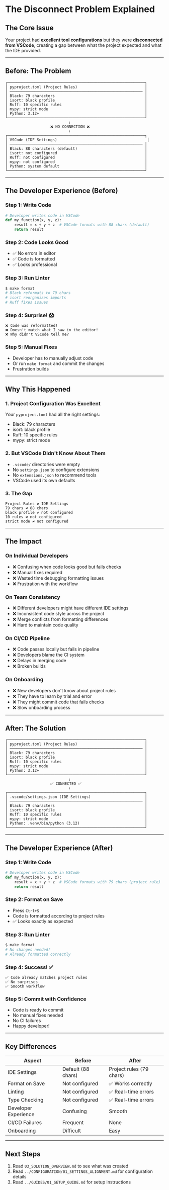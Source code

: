 # The Disconnect Problem Explained

## The Core Issue

Your project had **excellent tool configurations** but they were **disconnected from VSCode**, creating a gap between what the project expected and what the IDE provided.

---

## Before: The Problem

```
┌─────────────────────────────────────────────────────────────┐
│ pyproject.toml (Project Rules)                              │
│ ─────────────────────────────────────────────────────────── │
│ Black: 79 characters                                        │
│ isort: black profile                                        │
│ Ruff: 10 specific rules                                     │
│ mypy: strict mode                                           │
│ Python: 3.12+                                               │
└─────────────────────────────────────────────────────────────┘
                            ↓
                    ❌ NO CONNECTION ❌
                            ↓
┌─────────────────────────────────────────────────────────────┐
│ VSCode (IDE Settings)                                        │
│ ─────────────────────────────────────────────────────────── │
│ Black: 88 characters (default)                              │
│ isort: not configured                                       │
│ Ruff: not configured                                        │
│ mypy: not configured                                        │
│ Python: system default                                      │
└─────────────────────────────────────────────────────────────┘
```

---

## The Developer Experience (Before)

### Step 1: Write Code
```python
# Developer writes code in VSCode
def my_function(x, y, z):
    result = x + y + z  # VSCode formats with 88 chars (default)
    return result
```

### Step 2: Code Looks Good
- ✅ No errors in editor
- ✅ Code is formatted
- ✅ Looks professional

### Step 3: Run Linter
```bash
$ make format
# Black reformats to 79 chars
# isort reorganizes imports
# Ruff fixes issues
```

### Step 4: Surprise! 😱
```
❌ Code was reformatted!
❌ Doesn't match what I saw in the editor!
❌ Why didn't VSCode tell me?
```

### Step 5: Manual Fixes
- Developer has to manually adjust code
- Or run `make format` and commit the changes
- Frustration builds

---

## Why This Happened

### 1. Project Configuration Was Excellent
Your `pyproject.toml` had all the right settings:
- Black: 79 characters
- isort: black profile
- Ruff: 10 specific rules
- mypy: strict mode

### 2. But VSCode Didn't Know About Them
- `.vscode/` directories were empty
- No `settings.json` to configure extensions
- No `extensions.json` to recommend tools
- VSCode used its own defaults

### 3. The Gap
```
Project Rules ≠ IDE Settings
79 chars ≠ 88 chars
black profile ≠ not configured
10 rules ≠ not configured
strict mode ≠ not configured
```

---

## The Impact

### On Individual Developers
- ❌ Confusing when code looks good but fails checks
- ❌ Manual fixes required
- ❌ Wasted time debugging formatting issues
- ❌ Frustration with the workflow

### On Team Consistency
- ❌ Different developers might have different IDE settings
- ❌ Inconsistent code style across the project
- ❌ Merge conflicts from formatting differences
- ❌ Hard to maintain code quality

### On CI/CD Pipeline
- ❌ Code passes locally but fails in pipeline
- ❌ Developers blame the CI system
- ❌ Delays in merging code
- ❌ Broken builds

### On Onboarding
- ❌ New developers don't know about project rules
- ❌ They have to learn by trial and error
- ❌ They might commit code that fails checks
- ❌ Slow onboarding process

---

## After: The Solution

```
┌─────────────────────────────────────────────────────────────┐
│ pyproject.toml (Project Rules)                              │
│ ─────────────────────────────────────────────────────────── │
│ Black: 79 characters                                        │
│ isort: black profile                                        │
│ Ruff: 10 specific rules                                     │
│ mypy: strict mode                                           │
│ Python: 3.12+                                               │
└─────────────────────────────────────────────────────────────┘
                            ↓
                    ✅ CONNECTED ✅
                            ↓
┌─────────────────────────────────────────────────────────────┐
│ .vscode/settings.json (IDE Settings)                        │
│ ─────────────────────────────────────────────────────────── │
│ Black: 79 characters                                        │
│ isort: black profile                                        │
│ Ruff: 10 specific rules                                     │
│ mypy: strict mode                                           │
│ Python: .venv/bin/python (3.12)                             │
└─────────────────────────────────────────────────────────────┘
```

---

## The Developer Experience (After)

### Step 1: Write Code
```python
# Developer writes code in VSCode
def my_function(x, y, z):
    result = x + y + z  # VSCode formats with 79 chars (project rule)
    return result
```

### Step 2: Format on Save
- Press `Ctrl+S`
- Code is formatted according to project rules
- ✅ Looks exactly as expected

### Step 3: Run Linter
```bash
$ make format
# No changes needed!
# Already formatted correctly
```

### Step 4: Success! ✅
```
✅ Code already matches project rules
✅ No surprises
✅ Smooth workflow
```

### Step 5: Commit with Confidence
- Code is ready to commit
- No manual fixes needed
- No CI failures
- Happy developer!

---

## Key Differences

| Aspect | Before | After |
|--------|--------|-------|
| IDE Settings | Default (88 chars) | Project rules (79 chars) |
| Format on Save | Not configured | ✅ Works correctly |
| Linting | Not configured | ✅ Real-time errors |
| Type Checking | Not configured | ✅ Real-time errors |
| Developer Experience | Confusing | Smooth |
| CI/CD Failures | Frequent | None |
| Onboarding | Difficult | Easy |

---

## Next Steps

1. Read `03_SOLUTION_OVERVIEW.md` to see what was created
2. Read `../CONFIGURATION/01_SETTINGS_ALIGNMENT.md` for configuration details
3. Read `../GUIDES/01_SETUP_GUIDE.md` for setup instructions


